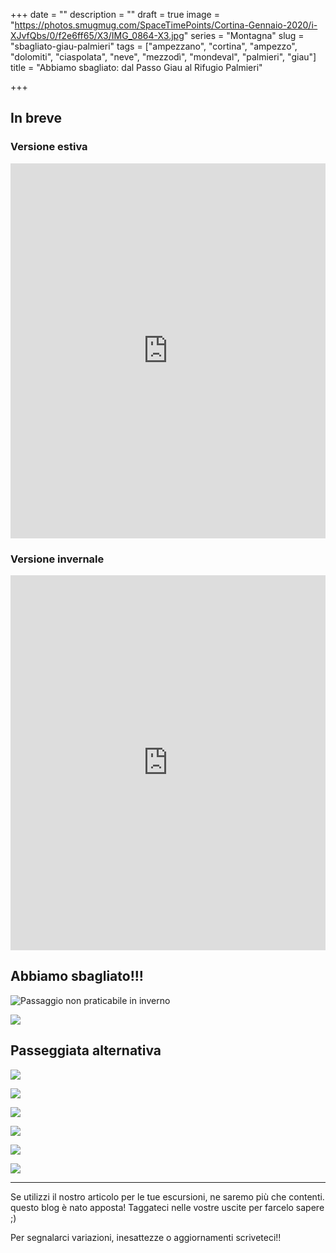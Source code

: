 +++
date = ""
description = ""
draft = true
image = "https://photos.smugmug.com/SpaceTimePoints/Cortina-Gennaio-2020/i-XJvfQbs/0/f2e6ff65/X3/IMG_0864-X3.jpg"
series = "Montagna"
slug = "sbagliato-giau-palmieri"
tags = ["ampezzano", "cortina", "ampezzo", "dolomiti", "ciaspolata", "neve", "mezzodì", "mondeval", "palmieri", "giau"]
title = "Abbiamo sbagliato: dal Passo Giau al Rifugio Palmieri"

+++
## In breve

### Versione estiva

<iframe src="https://www.komoot.com/tour/164438941/embed?profile=1" width="100%" height="600" frameborder="0" scrolling="no"></iframe>

### Versione invernale

<iframe src="https://www.komoot.com/tour/164439574/embed?profile=1" width="100%" height="600" frameborder="0" scrolling="no"></iframe>

## Abbiamo sbagliato!!!

![Passaggio non praticabile in inverno](https://photos.smugmug.com/SpaceTimePoints/Cortina-Gennaio-2020/i-c5jt6Vv/0/f195c4b8/X3/IMG_0862-X3.jpg "Passaggio non praticabile in inverno")

![](https://photos.smugmug.com/SpaceTimePoints/Cortina-Gennaio-2020/i-3xqFd8G/0/1c2de61f/X3/IMG_0883-X3.jpg)

## Passeggiata alternativa

![](https://photos.smugmug.com/SpaceTimePoints/Cortina-Gennaio-2020/i-HKMjF8q/0/f5d53741/X3/IMG_0873-X3.jpg)

![](https://photos.smugmug.com/SpaceTimePoints/Cortina-Gennaio-2020/i-bRBqggp/0/2a0ee8d5/X3/IMG_0885-X3.jpg)

![](https://photos.smugmug.com/SpaceTimePoints/Cortina-Gennaio-2020/i-XzfgTvT/0/99219124/X3/IMG_0901-X3.jpg)

![](https://photos.smugmug.com/SpaceTimePoints/Cortina-Gennaio-2020/i-qZmzSfs/0/a06a47c5/X3/IMG_0935-X3.jpg)

![](https://photos.smugmug.com/SpaceTimePoints/Cortina-Gennaio-2020/i-3WkFzDw/0/b1712024/X3/IMG_0941-X3.jpg)

![](https://photos.smugmug.com/SpaceTimePoints/Cortina-Gennaio-2020/i-pxkJZTf/0/9b51af6e/X3/IMG_0943-X3.jpg)

***

Se utilizzi il nostro articolo per le tue escursioni, ne saremo più che contenti. questo blog è nato apposta! Taggateci nelle vostre uscite per farcelo sapere ;)

Per segnalarci variazioni, inesattezze o aggiornamenti scriveteci!!